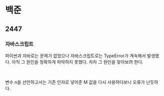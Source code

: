 # 백준

## 2447

### 자바스크립트

파이썬과 자바로는 문제가 없었으나 자바스크립트로는 TypeError가 계속해서 발생했다. 아직 그 원인을 정확하게 파악하지 못했다. 차차 그 원인을 찾아보려 한다.

<br>

변수 n을 선언하고서는 기존 인자로 넣어준 M 값을 다시 사용하다보니 오류가 난듯하다. 

